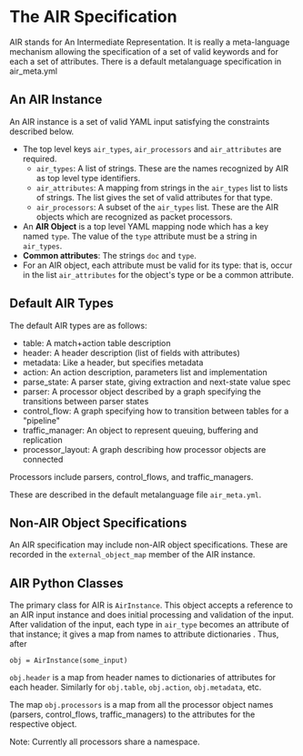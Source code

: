 The AIR Specification
=====================

AIR stands for An Intermediate Representation. It is really a meta-language
mechanism allowing the specification of a set of valid keywords and for
each a set of attributes. There is a default metalanguage specification
in air_meta.yml

An AIR Instance
---------------

An AIR instance is a set of valid YAML input satisfying the constraints
described below.

- The top level keys `air_types`, `air_processors` and `air_attributes`
are required.
  - `air_types`: A list of strings. These are the names recognized by AIR 
as top level type identifiers.
  - `air_attributes`: A mapping from strings in the `air_types` list
to lists of strings. The list gives the set of valid attributes for
that type.
  - `air_processors`: A subset of the `air_types` list. These are the
AIR objects which are recognized as packet processors.
- An **AIR Object** is a top level YAML mapping node which has a key 
named `type`. The value of the `type` attribute must be a string in
`air_types`.
- **Common attributes**: The strings `doc` and `type`. 
- For an AIR object, each attribute must be valid for its type: that is,
occur in the list `air_attributes` for the object's type or be a common
attribute.

Default AIR Types
-----------------

The default AIR types are as follows:

- table: A match+action table description
- header: A header description (list of fields with attributes)
- metadata: Like a header, but specifies metadata
- action: An action description, parameters list and implementation
- parse_state: A parser state, giving extraction and next-state value spec
- parser: A processor object described by a graph specifying the 
transitions between parser states
- control_flow: A graph specifying how to transition between tables 
for a "pipeline"
- traffic_manager: An object to represent queuing, buffering and replication
- processor_layout: A graph describing how processor objects are connected

Processors include parsers, control_flows, and traffic_managers.

These are described in the default metalanguage file `air_meta.yml`.

Non-AIR Object Specifications
---------

An AIR specification may include non-AIR object specifications. These are
recorded in the `external_object_map` member of the AIR instance.

AIR Python Classes
------------------

The primary class for AIR is `AirInstance`. This object accepts a reference
to an AIR input instance and does initial processing and validation of
the input. After validation of the input, each type in `air_type` becomes an
attribute of that instance; it gives a map from names to attribute
dictionaries . Thus, after

`obj = AirInstance(some_input)`

`obj.header` is a map from header names to dictionaries of attributes
for each header. Similarly for `obj.table`, `obj.action`, `obj.metadata`, etc.

The map `obj.processors` is a map from all the processor object names
(parsers, control_flows, traffic_managers) to the attributes for the
respective object.

Note: Currently all processors share a namespace.


